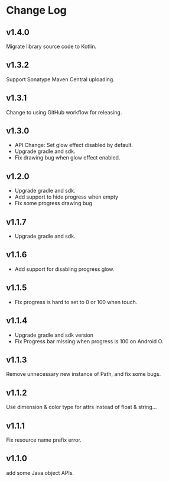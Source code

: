 # Change Log

## v1.4.0

Migrate library source code to Kotlin.

## v1.3.2

Support Sonatype Maven Central uploading.

## v1.3.1

Change to using GitHub workflow for releasing.

## v1.3.0

 - API Change: Set glow effect disabled by default.
 - Upgrade gradle and sdk.
 - Fix drawing bug when glow effect enabled.

## v1.2.0

 - Upgrade gradle and sdk.
 - Add support to hide progress when empty
 - Fix some progress drawing bug

## v1.1.7

 - Upgrade gradle and sdk.

## v1.1.6

 - Add support for disabling progress glow.

## v1.1.5

 - Fix progress is hard to set to 0 or 100 when touch.

## v1.1.4

 - Upgrade gradle and sdk version
 - Fix Progress bar missing when progress is 100 on Android O.

## v1.1.3

 Remove unnecessary new instance of Path, and fix some bugs.

## v1.1.2

 Use dimension & color type for attrs instead of float & string...

## v1.1.1

 Fix resource name prefix error.

## v1.1.0

 add some Java object APIs.